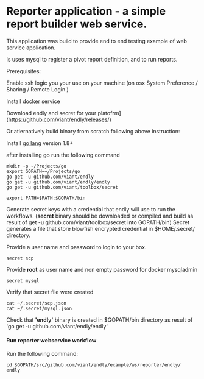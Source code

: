 # Reporter application - a simple report builder web service.

This application was build to provide end to end testing example of web service application.

Is uses mysql to register a pivot report definition, and to run reports.



Prerequisites:

Enable ssh logic you your use on your machine (on osx System Preference / Sharing / Remote Login )
 
Install [docker](https://docs.docker.com/engine/installation/) service

Download endly and secret for your platofrm](https://github.com/viant/endly/releases/)

Or atlernatively build binary from scratch following above instruction:

Install [go lang](https://golang.org/doc/install) version 1.8+

after installing go run the following command

```text
mkdir -p ~/Projects/go
export GOPATH=~/Projects/go
go get -u github.com/viant/endly
go get -u github.com/viant/endly/endly
go get -u github.com/viant/toolbox/secret

export PATH=$PATH:$GOPATH/bin
```




Generate secret keys with a credential that endly will use to run the workflows.
(**secret** binary should be downloaded or compiled and build as result of get -u github.com/viant/toolbox/secret into GOPATH/bin)
Secret generates a file that store blowfish encrypted credential in $HOME/.secret/ directory.


Provide a user name and password to login to your box.
```text
secret scp
```

Provide  **root** as user name and non empty password for docker mysqladmin
```text
secret mysql
```

Verify that secret file were created
```text
cat ~/.secret/scp.json
cat ~/.secret/mysql.json
```


Check that **'endly'** binary is created in $GOPATH/bin directory as result of 
'go get -u github.com/viant/endly/endly'



#### Run reporter webservice workflow

Run the following command:

```text
cd $GOPATH/src/github.com/viant/endly/example/ws/reporter/endly/
endly
```


